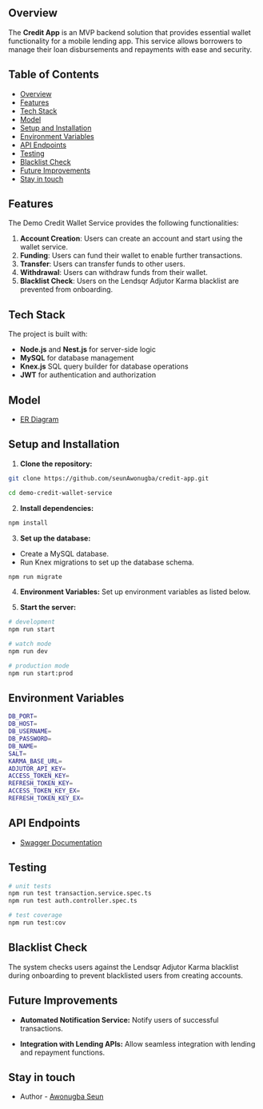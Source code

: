 ## Overview

The **Credit App** is an MVP backend solution that provides essential wallet functionality for a mobile lending app. This service allows borrowers to manage their loan disbursements and repayments with ease and security.

## Table of Contents

- [Overview](#overview)
- [Features](#features)
- [Tech Stack](#tech-stack)
- [Model](#model)
- [Setup and Installation](#setup-and-installation)
- [Environment Variables](#environment-variables)
- [API Endpoints](#api-endpoints)
- [Testing](#testing)
- [Blacklist Check](#blacklist)
- [Future Improvements](#future-improvements)
- [Stay in touch](#connect)

## Features

The Demo Credit Wallet Service provides the following functionalities:

1. **Account Creation**: Users can create an account and start using the wallet service.
2. **Funding**: Users can fund their wallet to enable further transactions.
3. **Transfer**: Users can transfer funds to other users.
4. **Withdrawal**: Users can withdraw funds from their wallet.
5. **Blacklist Check**: Users on the Lendsqr Adjutor Karma blacklist are prevented from onboarding.

## Tech Stack

The project is built with:

- **Node.js** and **Nest.js** for server-side logic
- **MySQL** for database management
- **Knex.js** SQL query builder for database operations
- **JWT** for authentication and authorization

## Model

- [ER Diagram](https://dbdesigner.page.link/y6KyLSTs1TNt42nC9)

## Setup and Installation

1. **Clone the repository:**

```bash
git clone https://github.com/seunAwonugba/credit-app.git

cd demo-credit-wallet-service

```

2. **Install dependencies:**

```bash
npm install
```

3. **Set up the database:**

- Create a MySQL database.
- Run Knex migrations to set up the database schema.

```bash
npm run migrate
```

4. **Environment Variables:** Set up environment variables as listed below.

5. **Start the server:**

```bash
# development
npm run start

# watch mode
npm run dev

# production mode
npm run start:prod
```

## Environment Variables

```bash
DB_PORT=
DB_HOST=
DB_USERNAME=
DB_PASSWORD=
DB_NAME=
SALT=
KARMA_BASE_URL=
ADJUTOR_API_KEY=
ACCESS_TOKEN_KEY=
REFRESH_TOKEN_KEY=
ACCESS_TOKEN_KEY_EX=
REFRESH_TOKEN_KEY_EX=
```

## API Endpoints

- [Swagger Documentation](http://localhost:3000/api)

## Testing

```bash
# unit tests
npm run test transaction.service.spec.ts
npm run test auth.controller.spec.ts

# test coverage
npm run test:cov
```

## Blacklist Check

The system checks users against the Lendsqr Adjutor Karma blacklist during onboarding to prevent blacklisted users from creating accounts.

## Future Improvements

- **Automated Notification Service:** Notify users of successful transactions.

- **Integration with Lending APIs:**
  Allow seamless integration with lending and repayment functions.

## Stay in touch

- Author - [Awonugba Seun](https://github.com/seunAwonugba)
